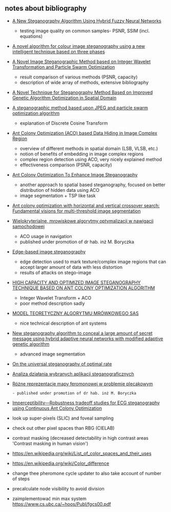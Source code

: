## notes about bibliography

-   [A New Steganography Algorithm Using Hybrid Fuzzy Neural
    Networks](file:///Users/grzegorzkazana/Desktop/Stegano_Ant/A%20New%20Steganography%20Algorithm%20Using%20Hybrid%20Fuzzy%20Neural%20Networks.pdf)

    -   testing image quality on common samples- PSNR, SSIM (incl. equations)

-   [A novel algorithm for colour image steganography using a new
    intelligent technique based on three phases](file:///Users/grzegorzkazana/Desktop/Stegano_Ant/A%20novel%20algorithm%20for%20colour%20image%20steganography%20using%20a%20new%20intelligent%20technique%20based%20on%20three%20phases.pdf)

-   [A Novel Image Steganographic Method based on Integer Wavelet
    Transformation and Particle Swarm Optimization](file:///Users/grzegorzkazana/Desktop/Stegano_Ant/A%20Novel%20Image%20Steganographic%20Method%20based%20on%20Integer%20Wavelet%20Transformation%20and%20Particle%20Swarm%20Optimization.pdf)

    -   result comparison of various methods (PSNR, capacity)
    -   description of wide array of methods, extensive bibliography

-   [A Novel Technique for Steganography Method Based on
    Improved Genetic Algorithm Optimization in Spatial Domain](file:///Users/grzegorzkazana/Desktop/Stegano_Ant/A%20Novel%20Technique%20for%20Steganography%20Method%20Based%20on.pdf)

-   [A steganographic method based upon JPEG and particle
    swarm optimization algorithm](file:///Users/grzegorzkazana/Desktop/Stegano_Ant/A%20steganographic%20method%20based%20upon%20JPEG%20and%20particle%20swarm%20optimization%20algorithm.pdf)

    -   explanation of Discrete Cosine Transform

-   [Ant Colony Optimization (ACO) based Data Hiding in Image
    Complex Region](file:///Users/grzegorzkazana/Desktop/Stegano_Ant/Ant%20Colony%20Optimization%20ACO%20based%20Data%20Hiding%20in%20Image%20Complex%20Region.pdf)

    -   overview of different methods in spatial domain (LSB, VLSB, etc.)
    -   notion of benefits of embedding in image complex regions
    -   complex region detection using ACO, very nicely explained method
    -   effectiveness comparison (PSNR, capacity)

-   [Ant Colony Optimization To Enhance Image
    Steganography](file:///Users/grzegorzkazana/Desktop/Stegano_Ant/Ant%20Colony%20Optimization%20To%20Enhance%20Image%20Steganography.pdf)

    -   another approach to spatial based steganography, focused on better distribution of hidden data using ACO
    -   image segmentation + TSP like task

-   [Ant colony optimization with horizontal and vertical crossover search:
    Fundamental visions for multi-threshold image segmentation ](file:///Users/grzegorzkazana/Desktop/Stegano_Ant/Ant%20colony%20optimization%20with%20horizontal%20and%20vertical%20crossover%20search%20Fundamental%20visions%20for%20multi-thres.image%20segmentation.pdf)

-   [Wielokryterialne, mrowiskowe algorytmy
    optymalizacji w nawigacji samochodowej](file:///Users/grzegorzkazana/Desktop/Stegano_Ant/Bura_Wielokryterialne_mrowiskowe_algorytmyprom.Boryczka.pdf)

    -   ACO usage in navigation
    -   published under promotion of dr hab. inż M. Boryczka

-   [Edge-based image steganography](file:///Users/grzegorzkazana/Desktop/Stegano_Ant/Edge-based_image_steganography.pdf)

    -   edge detection used to mark texture/complex image regions that can accept larger amount of data with less distortion
    -   results of attacks on stego-image

-   [HIGH CAPACITY AND OPTIMIZED IMAGE
    STEGANOGRAPHY TECHNIQUE BASED
    ON ANT COLONY OPTIMIZATION
    ALGORITHM](file:///Users/grzegorzkazana/Desktop/Stegano_Ant/HIGH%20CAPACITY%20AND%20OPTIMIZED%20IMAGE%20STEGANOGRAPHY%20TECHNIQUE%20BASED%20ON%20ANT%20COLONY%20OPTIMIZATION%20ALGORITHM.pdf)

    -   Integer Wavelet Transform + ACO
    -   poor method description sadly

-   [MODEL TEORETYCZNY
    ALGORYTMU MRÓWKOWEGO SAS](file:///Users/grzegorzkazana/Desktop/Stegano_Ant/MODEL%20TEORETYCZNY%20ALGORYTMU%20MRO%CC%81WKOWEGO%20SAS.pdf)

    -   nice technical description of ant systems

-   [New steganography algorithm to conceal a large amount of secret message using
    hybrid adaptive neural networks with modified adaptive genetic algorithm](file:///Users/grzegorzkazana/Desktop/Stegano_Ant/New%20steganography%20algorithm%20to%20conceal%20a%20large%20amount%20of%20secret%20message%20using%20hybrid%20adaptive%20neural.pdf)

    -   advanced image segmentation

-   [On the universal steganography of optimal rate](file:///Users/grzegorzkazana/Desktop/Stegano_Ant/On%20the%20universal%20steganography%20of%20optimal%20rate.pdf)

-   [Analiza działania wybranych aplikacji steganograficznych](file:///Users/grzegorzkazana/Desktop/Stegano_Ant/przegl%20d_7.102-123.pdf)

-   [Różne reprezentacje mapy
    feromonowej w problemie plecakowym](file:///Users/grzegorzkazana/Desktop/Stegano_Ant/Ro%CC%81zne%20reprezentacje%20mapy%20feromonowej...jd_aco_mkp_promotor-Boryczko.pdf)

        - published under promotion of dr hab. inż M. Boryczka

-   [Imperceptibility—Robustness tradeoff studies for ECG steganography
    using Continuous Ant Colony Optimization](file:///Users/grzegorzkazana/Desktop/Stegano_Ant/studiesforECGsteganographyusingContinuousAntColonyOptimization.pdf)

-   look up super-pixels (SLIC) and foveal sampling
-   check out other pixel spaces than RBG (CIELAB)
-   contrast masking (decreased detectability in high contrast areas 'Contrast masking in human vision')
-   https://en.wikipedia.org/wiki/List_of_color_spaces_and_their_uses
-   https://en.wikipedia.org/wiki/Color_difference

-   change thee pheromone cycle updater to also take account of number of steps
-   precalculate node visibility to avoid division
-   zaimplementować min max system https://www.cs.ubc.ca/~hoos/Publ/fgcs00.pdf
